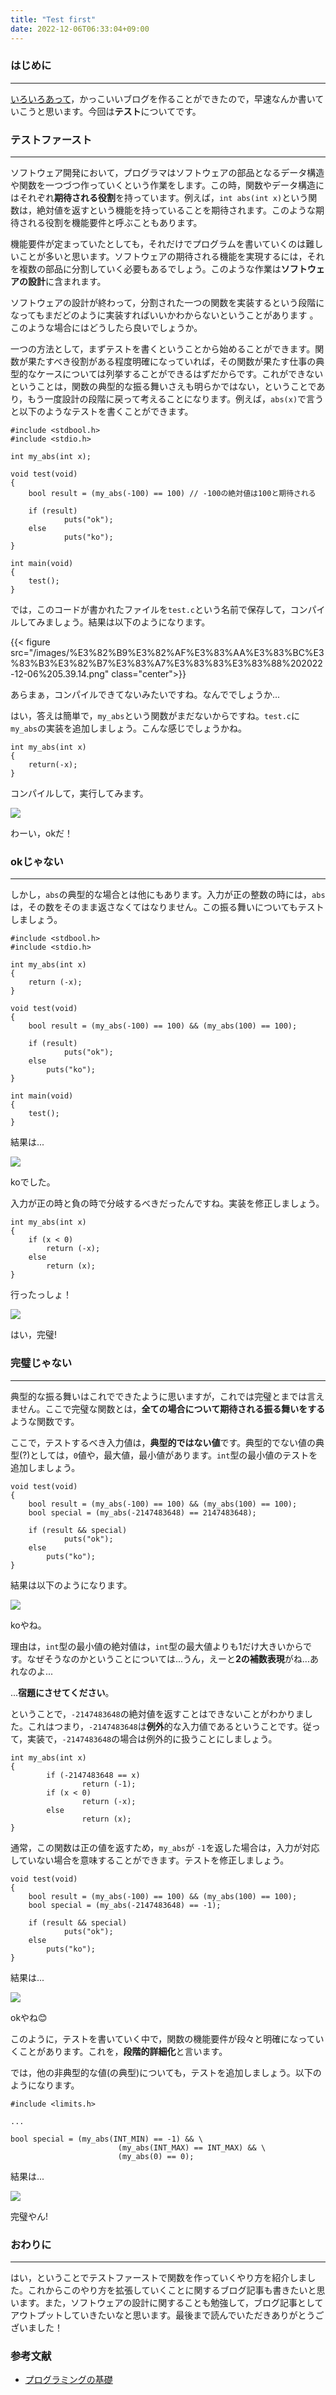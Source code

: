 ```yaml
---
title: "Test first"
date: 2022-12-06T06:33:04+09:00
---
```


### **はじめに**
---
[いろいろあって](https://ntk221.github.io/posts/how_to_build_blog/)，かっこいいブログを作ることができたので，早速なんか書いていこうと思います。今回は**テスト**についてです。

### **テストファースト**
---
ソフトウェア開発において，プログラマはソフトウェアの部品となるデータ構造や関数を一つづつ作っていくという作業をします。この時，関数やデータ構造にはそれぞれ**期待される役割**を持っています。例えば，`int abs(int x)`という関数は，絶対値を返すという機能を持っていることを期待されます。このような期待される役割を機能要件と呼ぶこともあります。

機能要件が定まっていたとしても，それだけでプログラムを書いていくのは難しいことが多いと思います。ソフトウェアの期待される機能を実現するには，それを複数の部品に分割していく必要もあるでしょう。このような作業は**ソフトウェアの設計**に含まれます。

ソフトウェアの設計が終わって，分割された一つの関数を実装するという段階になってもまだどのように実装すればいいかわからないということがあります
。このような場合にはどうしたら良いでしょうか。

一つの方法として，まずテストを書くということから始めることができます。関数が果たすべき役割がある程度明確になっていれば，その関数が果たす仕事の典型的なケースについては列挙することができるはずだからです。これができないということは，関数の典型的な振る舞いさえも明らかではない，ということであり，もう一度設計の段階に戻って考えることになります。例えば，`abs(x)`で言うと以下のようなテストを書くことができます。

```
#include <stdbool.h>
#include <stdio.h>

int my_abs(int x);

void test(void)
{
	bool result = (my_abs(-100) == 100) // -100の絶対値は100と期待される

	if (result)
    		puts("ok");
	else
    		puts("ko");
}

int main(void)
{
	test();
}
```

では，このコードが書かれたファイルを`test.c`という名前で保存して，コンパイルしてみましょう。結果は以下のようになります。

{{< figure src="/images/%E3%82%B9%E3%82%AF%E3%83%AA%E3%83%BC%E3%83%B3%E3%82%B7%E3%83%A7%E3%83%83%E3%83%88%202022-12-06%205.39.14.png" class="center">}} 

あらまぁ，コンパイルできてないみたいですね。なんででしょうか...

はい，答えは簡単で，`my_abs`という関数がまだないからですね。`test.c`に`my_abs`の実装を追加しましょう。こんな感じでしょうかね。

```
int my_abs(int x)
{
    return(-x);
}
```

コンパイルして，実行してみます。

![](/images/%E3%82%B9%E3%82%AF%E3%83%AA%E3%83%BC%E3%83%B3%E3%82%B7%E3%83%A7%E3%83%83%E3%83%88%202022-12-06%205.43.20.png)

わーい，okだ！


### **okじゃない**
---
しかし，`abs`の典型的な場合とは他にもあります。入力が正の整数の時には，`abs`は，その数をそのまま返さなくてはなりません。この振る舞いについてもテストしましょう。

```
#include <stdbool.h>
#include <stdio.h>

int my_abs(int x)
{
	return (-x);
}

void test(void)
{
	bool result = (my_abs(-100) == 100) && (my_abs(100) == 100);

	if (result)
    		puts("ok");
	else
		puts("ko");
}

int main(void)
{
	test();
}
```

結果は...

![](/images/%E3%82%B9%E3%82%AF%E3%83%AA%E3%83%BC%E3%83%B3%E3%82%B7%E3%83%A7%E3%83%83%E3%83%88%202022-12-06%205.48.43.png)

koでした。

入力が正の時と負の時で分岐するべきだったんですね。実装を修正しましょう。

```
int my_abs(int x)
{
	if (x < 0)
        return (-x);
    else
        return (x);
}
```

行ったっしょ！

![](/images/%E3%82%B9%E3%82%AF%E3%83%AA%E3%83%BC%E3%83%B3%E3%82%B7%E3%83%A7%E3%83%83%E3%83%88%202022-12-06%205.52.17.png)

はい，完璧!

### **完璧じゃない**
---
典型的な振る舞いはこれでできたように思いますが，これでは完璧とまでは言えません。ここで完璧な関数とは，**全ての場合について期待される振る舞いをする**ような関数です。

ここで，テストするべき入力値は，**典型的ではない値**です。典型的でない値の典型(?)としては，`0`値や，最大値，最小値があります。`int`型の最小値のテストを追加しましょう。

```
void test(void)
{
	bool result = (my_abs(-100) == 100) && (my_abs(100) == 100);
	bool special = (my_abs(-2147483648) == 2147483648);

	if (result && special)
    		puts("ok");
	else
		puts("ko");
}

```
結果は以下のようになります。

![](/images/%E3%82%B9%E3%82%AF%E3%83%AA%E3%83%BC%E3%83%B3%E3%82%B7%E3%83%A7%E3%83%83%E3%83%88%202022-12-06%206.08.37.png)

koやね。

理由は，`int`型の最小値の絶対値は，`int`型の最大値よりも1だけ大きいからです。なぜそうなのかということについては...うん，えーと**2の補数表現**がね...あれなのよ...

...**宿題にさせてください**。


ということで，`-2147483648`の絶対値を返すことはできないことがわかりました。これはつまり，`-2147483648`は**例外**的な入力値であるということです。従って，実装で，`-2147483648`の場合は例外的に扱うことにしましょう。


```
int my_abs(int x)
{
        if (-2147483648 == x)
                return (-1);
        if (x < 0)
                return (-x);
        else
                return (x);
}

```

通常，この関数は正の値を返すため，`my_abs`が `-1`を返した場合は，入力が対応していない場合を意味することができます。テストを修正しましょう。

```
void test(void)
{
	bool result = (my_abs(-100) == 100) && (my_abs(100) == 100);
	bool special = (my_abs(-2147483648) == -1);

	if (result && special)
    		puts("ok");
	else
		puts("ko");
}
```

結果は...

![](/images/%E3%82%B9%E3%82%AF%E3%83%AA%E3%83%BC%E3%83%B3%E3%82%B7%E3%83%A7%E3%83%83%E3%83%88%202022-12-06%206.22.25.png)

okやね😊

このように，テストを書いていく中で，関数の機能要件が段々と明確になっていくことがあります。これを，**段階的詳細化**と言います。

では，他の非典型的な値(の典型)についても，テストを追加しましょう。以下のようになります。

```
#include <limits.h>

...

bool special = (my_abs(INT_MIN) == -1) && \
                        (my_abs(INT_MAX) == INT_MAX) && \
                        (my_abs(0) == 0);

```

結果は...

![](/images/%E3%82%B9%E3%82%AF%E3%83%AA%E3%83%BC%E3%83%B3%E3%82%B7%E3%83%A7%E3%83%83%E3%83%88%202022-12-06%206.25.18.png)

完璧やん!

### **おわりに**
---
はい，ということでテストファーストで関数を作っていくやり方を紹介しました。これからこのやり方を拡張していくことに関するブログ記事も書きたいと思います。また，ソフトウェアの設計に関することも勉強して，ブログ記事としてアウトプットしていきたいなと思います。最後まで読んでいただきありがとうございました！

### **参考文献**
- [プログラミングの基礎](http://pllab.is.ocha.ac.jp/~asai/book/Top.html)
